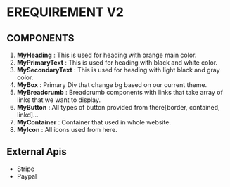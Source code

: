 # EREQUIREMENT V2

## COMPONENTS

1. **MyHeading** : This is used for heading with orange main color.
2. **MyPrimaryText** : This is used for heading with black and white color.
3. **MySecondaryText** : This is used for heading with light black and gray color.
4. **MyBox** : Primary Div that change bg based on our current theme.
5. **MyBreadcrumb** : Breadcrumb components with links that take array of links that we want to display.
6. **MyButton** : All types of button provided from there[border, contained, linkd]...
7. **MyContainer** : Container that used in whole website.
8. **MyIcon** : All icons used from here.

## External Apis

- Stripe
- Paypal
